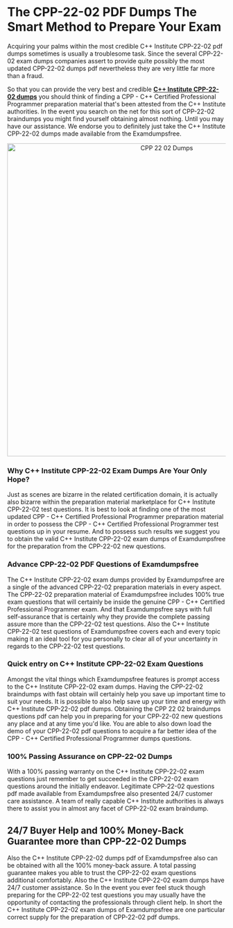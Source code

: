 <h1>The CPP-22-02 PDF Dumps The Smart Method to Prepare Your Exam</h1>
<p>Acquiring your palms within the most credible C++ Institute CPP-22-02 pdf dumps sometimes is usually a troublesome task. Since the several CPP-22-02 exam dumps companies assert to provide quite possibly the most updated CPP-22-02 dumps pdf nevertheless they are very little far more than a fraud.</p>
<p>So that you can provide the very best and credible <strong><a href="https://examdumpsfree.com/CPP-22-02-exam-dumps">C++ Institute CPP-22-02 dumps</a></strong> you should think of finding a CPP - C++ Certified Professional Programmer preparation material that's been attested from the C++ Institute authorities. In the event you search on the net for this sort of CPP-22-02 braindumps you might find yourself obtaining almost nothing. Until you may have our assistance. We endorse you to definitely just take the C++ Institute CPP-22-02 dumps made available from the Examdumpsfree.</p>
<p style="text-align: center;"><a href="https://examdumpsfree.com/CPP-22-02-exam-dumps"><img src="https://i.ibb.co/yV3fvNg/Exam-Dumps-Free.png" alt="CPP 22 02 Dumps" width="720" /></a></p>
<h3>Why C++ Institute CPP-22-02 Exam Dumps Are Your Only Hope?</h3>
<p>Just as scenes are bizarre in the related certification domain, it is actually also bizarre within the preparation material marketplace for C++ Institute CPP-22-02 test questions. It is best to look at finding one of the most updated CPP - C++ Certified Professional Programmer preparation material in order to possess the CPP - C++ Certified Professional Programmer test questions up in your resume. And to possess such results we suggest you to obtain the valid C++ Institute CPP-22-02 exam dumps of Examdumpsfree for the preparation from the CPP-22-02 new questions.</p>
<h3><strong>Advance CPP-22-02 PDF Questions of Examdumpsfree</strong></h3>
<p>The C++ Institute CPP-22-02 exam dumps provided by Examdumpsfree are a single of the advanced CPP-22-02 preparation materials in every aspect. The CPP-22-02 preparation material of Examdumpsfree includes 100% true exam questions that will certainly be inside the genuine CPP - C++ Certified Professional Programmer exam. And that Examdumpsfree says with full self-assurance that is certainly why they provide the complete passing assure more than the CPP-22-02 test questions. Also the C++ Institute CPP-22-02 test questions of Examdumpsfree covers each and every topic making it an ideal tool for you personally to clear all of your uncertainty in regards to the CPP-22-02 test questions.</p>
<h3><strong>Quick entry on C++ Institute CPP-22-02 Exam Questions</strong></h3>
<p>Amongst the vital things which Examdumpsfree features is prompt access to the C++ Institute CPP-22-02 exam dumps. Having the CPP-22-02 braindumps with fast obtain will certainly help you save up important time to suit your needs. It is possible to also help save up your time and energy with C++ Institute CPP-22-02 pdf dumps. Obtaining the CPP 22 02 braindumps questions pdf can help you in preparing for your CPP-22-02 new questions any place and at any time you'd like. You are able to also down load the demo of your CPP-22-02 pdf questions to acquire a far better idea of the CPP - C++ Certified Professional Programmer dumps questions.</p>
<h3><strong>100% Passing Assurance on CPP-22-02 Dumps</strong></h3>
<p>With a 100% passing warranty on the C++ Institute CPP-22-02 exam questions just remember to get succeeded in the CPP-22-02 exam questions around the initially endeavor. Legitimate CPP-22-02 questions pdf made available from Examdumpsfree also presented 24/7 customer care assistance. A team of really capable C++ Institute authorities is always there to assist you in almost any facet of CPP-22-02 exam braindump.</p>
<h2><strong>24/7 Buyer Help and 100% Money-Back Guarantee more than CPP-22-02 Dumps</strong></h2>
<p>Also the C++ Institute CPP-22-02 dumps pdf of Examdumpsfree also can be obtained with all the 100% money-back assure. A total passing guarantee makes you able to trust the CPP-22-02 exam questions additional comfortably. Also the C++ Institute CPP-22-02 exam dumps have 24/7 customer assistance. So In the event you ever feel stuck though preparing for the CPP-22-02 test questions you may usually have the opportunity of contacting the professionals through client help. In short the C++ Institute CPP-22-02 exam dumps of Examdumpsfree are one particular correct supply for the preparation of CPP-22-02 pdf dumps.</p>
<h3>&nbsp;</h3>
<h3>&nbsp;</h3>
